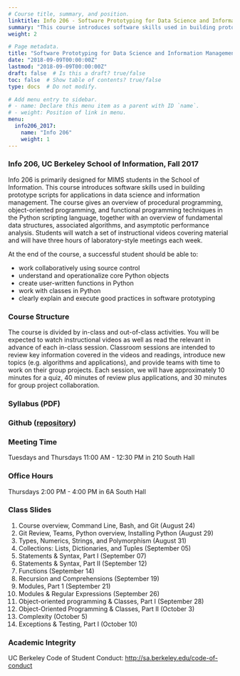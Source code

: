 ```yaml
---
# Course title, summary, and position.
linktitle: Info 206 - Software Prototyping for Data Science and Information Management
summary: "This course introduces software skills used in building prototype scripts for applications in data science and information management. The course gives an overview of procedural programming, object-oriented programming, and functional programming techniques in the Python scripting language, together with an overview of fundamental data structures, associated algorithms, and asymptotic performance analysis."
weight: 2

# Page metadata.
title: "Software Prototyping for Data Science and Information Management"
date: "2018-09-09T00:00:00Z"
lastmod: "2018-09-09T00:00:00Z"
draft: false  # Is this a draft? true/false
toc: false  # Show table of contents? true/false
type: docs  # Do not modify.

# Add menu entry to sidebar.
# - name: Declare this menu item as a parent with ID `name`.
# - weight: Position of link in menu.
menu:
  info206_2017:
    name: "Info 206"
    weight: 1
---
```


### Info 206, UC Berkeley School of Information, Fall 2017

Info 206 is primarily designed for MIMS students in the School of Information. This course introduces software skills used in building prototype scripts for applications in data science and information management. The course gives an overview of procedural programming, object-oriented programming, and functional programming techniques in the Python scripting language, together with an overview of fundamental data structures, associated algorithms, and asymptotic performance analysis. Students will watch a set of instructional videos covering material and will have three hours of laboratory-style meetings each week.

At the end of the course, a successful student should be able to:
- work collaboratively using source control
- understand and operationalize core Python objects
- create user-written functions in Python
- work with classes in Python
- clearly explain and execute good practices in software prototyping

### Course Structure

The course is divided by in-class and out-of-class activities. You will be expected to watch instructional videos as well as read the relevant in advance of each in-class session. Classroom sessions are intended to review key information covered in the videos and readings, introduce new topics (e.g. algorithms and applications), and provide teams with time to work on their group projects. Each session, we will have approximately 10 minutes for a quiz, 40 minutes of review plus applications, and 30 minutes for group project collaboration.​

### Syllabus (PDF)
### Github ([repository](https://github.com/INFO206-Fall2017))

### Meeting Time
Tuesdays and Thursdays 11:00 AM - 12:30 PM in 210 South Hall

### Office Hours
Thursdays 2:00 PM - 4:00 PM in 6A South Hall

### Class Slides
1. Course overview, Command Line, Bash, and Git (August 24)
2. Git Review, Teams, Python overview, Installing Python (August 29)
3. Types, Numerics, Strings, and Polymorphism (August 31)
4. Collections: Lists, Dictionaries, and Tuples﻿ (September 05)
5. Statements & Syntax, Part I﻿ (September 07)
6. Statements & Syntax, Part II (September 12)
7. Functions (September 14)
8. Recursion and Comprehensions (September 19)
9. Modules, Part 1 (September 21)
10. Modules & Regular Expressions (September 26)
11. Object-oriented programming & Classes, Part I (September 28)
12. Object-Oriented Programming & Classes, Part II (October 3)
13. Complexity (October 5)
14. Exceptions & Testing, Part I (October 10)

### Academic Integrity
UC Berkeley Code of Student Conduct: http://sa.berkeley.edu/code-of-conduct